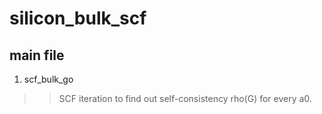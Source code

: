 # silicon_bulk_scf
## main file ##
1. scf_bulk_go
>> SCF iteration to find out self-consistency rho(G) for every a0.
